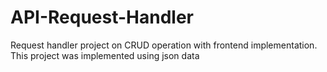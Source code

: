 # API-Request-Handler
Request handler project on CRUD operation with frontend implementation.
This project was implemented using json data


